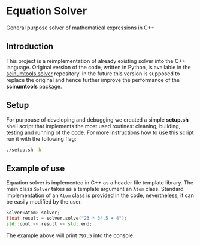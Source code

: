 # Equation Solver

General purpose solver of mathematical expressions in C++

## Introduction

This project is a reimplementation of already existing solver into the C++ language.
Original version of the code, written in Python, is available in the [scinumtools.solver](https://github.com/vrtulka23/scinumtools/tree/main/src/scinumtools/solver) repository.
In the future this version is supposed to replace the original and hence further improve the performance of the **scinumtools** package.

## Setup

For purpouse of developing and debugging we created a simple **setup.sh** shell script that implements the most used routines: cleaning, building, testing and running of the code. For more instructions how to use this script run it with the following flag:

```bash
./setup.sh -h
```

## Example of use

Equation solver is implemented in C++ as a header file template library.
The main class ``Solver`` takes as a template argument an ``Atom`` class.
Standard implementation of an ``Atom`` class is provided in the code, nevertheless, it can be easily modified by the user.

```cpp
Solver<Atom> solver;
float result = solver.solve("23 * 34.5 + 4");
std::cout << result << std::end;
```

The example above will print ``797.5`` into the console.

